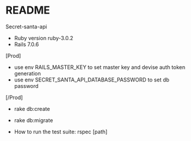 # README

Secret-santa-api 

* Ruby version ruby-3.0.2
* Rails 7.0.6

[Prod]
* use env RAILS_MASTER_KEY to set  master key and devise auth token generation
* use env SECRET_SANTA_API_DATABASE_PASSWORD to set  db password
  
[/Prod]
* rake db:create

* rake db:migrate

* How to run the test suite:
    rspec [path]



